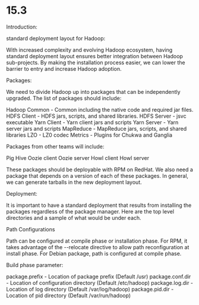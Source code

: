 # 15.3


Introduction:


standard deployment layout for Hadoop:


With increased complexity and evolving Hadoop ecosystem, having standard deployment layout ensures better integration between Hadoop sub-projects. By making the installation process easier, we can lower the barrier to entry and increase Hadoop adoption.


Packages:


We need to divide Hadoop up into packages that can be independently upgraded. The list of packages should include:

Hadoop Common - Common including the native code and required jar files.
HDFS Client - HDFS jars, scripts, and shared libraries.
HDFS Server - jsvc executable
Yarn Client - Yarn client jars and scripts
Yarn Server - Yarn server jars and scripts
MapReduce - MapReduce jars, scripts, and shared libraries
LZO - LZ0 codec
Metrics - Plugins for Chukwa and Ganglia

Packages from other teams will include:

Pig
Hive
Oozie client
Oozie server
Howl client
Howl server

These packages should be deployable with RPM on RedHat. We also need a package that depends on a version of each of these packages. In general, we can generate tarballs in the new deployment layout.


Deployment:


It is important to have a standard deployment that results from installing the packages regardless of the package manager. Here are the top level directories and a sample of what would be under each.

Path Configurations

Path can be configured at compile phase or installation phase. For RPM, it takes advantage of the --relocate directive to allow path reconfiguration at install phase. For Debian package, path is configured at compile phase.


Build phase parameter:

package.prefix - Location of package prefix (Default /usr)
package.conf.dir - Location of configuration directory (Default /etc/hadoop)
package.log.dir - Location of log directory (Default /var/log/hadoop)
package.pid.dir - Location of pid directory (Default /var/run/hadoop)
